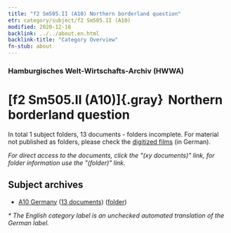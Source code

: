 ```yaml
---
title: "f2 Sm505.II (A10) Northern borderland question"
etr: category/subject/f2 Sm505.II (A10)
modified: 2020-12-18
backlink: ../../about.en.html
backlink-title: "Category Overview"
fn-stub: about
---
```


### Hamburgisches Welt-Wirtschafts-Archiv (HWWA)
# [f2 Sm505.II (A10)]{.gray}&#8201; Northern borderland question&#160; 





In total 1 subject folders, 13 documents - folders incomplete.
For material not published as folders, please check the [digitized films](/film/h1_sh) (in German).

_For direct access to the documents, click the "(xy documents)" link, for folder information use the "(folder)" link._

## Subject archives


- [A10 Germany](../../../geo/about.en.html#A10) (<a href="https://dfg-viewer.de/show/?tx_dlf[id]=https://pm20.zbw.eu/mets/sh/1261xx/126128/1443xx/144343/public.mets.en.xml" target="_blank">13 documents</a>) ([folder](http://purl.org/pressemappe20/folder/sh/126128,144343))


_* The English category label is an unchecked automated translation of the German label._

